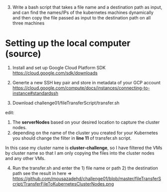 3. Write a bash script that takes a file name and a destination path as input, and can find the names/IPs of the kubernetes machines dynamically and then copy the file passed as input to the destination path on all three machines

# Setting up the local computer (source)
1) Install and set up Google Cloud Platform SDK 
https://cloud.google.com/sdk/downloads

2) Generte a new SSH key pair and store in metadata of your GCP account 
https://cloud.google.com/compute/docs/instances/connecting-to-instance#standardssh

3) Download challenge01/fileTransferScript/transfer.sh

edit:
  1) The **serverNodes** based on your desired location to capture the cluster nodes. 
  2) depending on the name of the cluster you created for your Kubernetes you should change the filter in **line 11** of transfer.sh script.
  
  In this case my cluster name is **cluster-challenge**, so I have filtered the VMs by cluster name so that I am only copying the files into the cluster nodes and any other VMs. 
 
4) Run the transfer.sh and enter the 1) file name or path 2) the destination path 
see the result in here => https://github.com/mousazadehd/challenge01/blob/master/fileTransferScript/TransferFileToKubernetesClusterNodes.png
